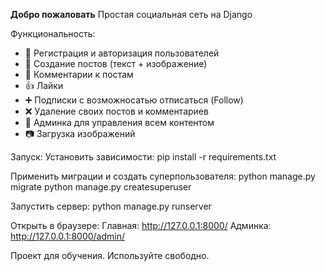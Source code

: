 

**Добро пожаловать**
Простая социальная сеть на Django 


Функциональность:
- 📌 Регистрация и авторизация пользователей
- 📝 Создание постов (текст + изображение)
- 💬 Комментарии к постам
- 👍 Лайки
- ➕ Подписки c возможносатью отписаться (Follow)
- ❌ Удаление своих постов и комментариев
- 📂 Админка для управления всем контентом
- 📷 Загрузка изображений


Запуск:
Установить зависимости:
pip install -r requirements.txt

Применить миграции и создать суперпользователя:
python manage.py migrate
python manage.py createsuperuser

Запустить сервер:
python manage.py runserver

Открыть в браузере:
Главная: http://127.0.0.1:8000/
Админка: http://127.0.0.1:8000/admin/

Проект для обучения. Используйте свободно.
